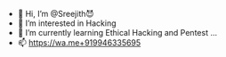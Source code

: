 - 👋 Hi, I’m @Sreejith😈
- 👀 I’m interested in Hacking
- 🌱 I’m currently learning Ethical Hacking and Pentest ...
- 📫 https://wa.me+919946335695

<!---
Iam-Sreejith/Iam-Sreejith is a ✨ special ✨ repository because its `README.md` (this file) appears on your GitHub profile.
You can click the Preview link to take a look at your changes.
--->
